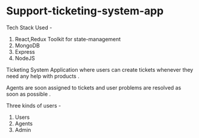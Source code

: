 # Support-ticketing-system-app

Tech Stack Used - 
1. React,Redux Toolkit for state-management
2. MongoDB
3. Express 
4. NodeJS

Ticketing System Application where users can create tickets whenever they need any help with products .

Agents are soon assigned to tickets and user problems are resolved as soon as possible .

Three kinds of users  -
1. Users
2. Agents
3. Admin
